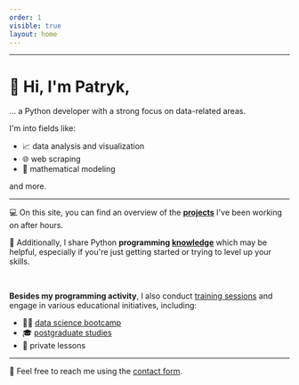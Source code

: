 ```yaml
---
order: 1
visible: true
layout: home
---
```


---

# 👋 Hi, I'm Patryk,

... a Python developer with a strong focus on data-related areas. 

I'm into fields like:
- 📈 data analysis and visualization
- 🌐️ web scraping 
- 🔢 mathematical modeling

and more.

---

💻 On this site, you can find an overview of the **[projects](projects)** I've been working on after hours.


🧠 Additionally, I share Python **programming [knowledge](knowledge)** which may be helpful, especially if you're just getting started or trying to level up your skills.

<br>

**Besides my programming activity**, I also conduct [training sessions](https://www.sages.pl/o-nas/zespol/patryk-palej) and engage in various educational initiatives, including:
- 👨‍💻 [data science bootcamp](https://datasciencepro.kodolamacz.pl/)
- 🎓 [postgraduate studies](https://ds.ii.pw.edu.pl/wizualizacjadanych.html)
- 🤝 private lessons

---

💬 Feel free to reach me using the [contact form](contact).
